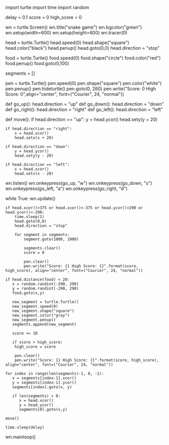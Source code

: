 import turtle
import time
import random

delay = 0.1
score = 0
high_score = 0

wn = turtle.Screen()
wn.title("snake game")
wn.bgcolor("green")
wn.setup(width=600)
wn.setup(height=600)
wn.tracer(0)

head = turtle.Turtle()
head.speed(0)
head.shape("square")
head.color("black")
head.penup()
head.goto(0,0)
head.direction = "stop"

food = turtle.Turtle()
food.speed(0)
food.shape("circle")
food.color("red")
food.penup()
food.goto(0,100)

segments = []

pen = turtle.Turtle()
pen.speed(0)
pen.shape("square")
pen.color("white")
pen.penup()
pen.hideturtle()
pen.goto(0, 260)
pen.write("Score: 0 High Score: 0",align="center", font=("Courier", 24, "normal"))

def go_up():
    head.direction = "up"
def go_down():
    head.direction = "down"
def go_right():
    head.direction = "right"
def go_left():
    head.direction = "left"

def move():
    if head.direction == "up":
        y = head.ycor()
        head.sety(y + 20)

    if head.direction == "right":
        x = head.xcor()
        head.setx(x + 20)

    if head.direction == "down":
        y = head.ycor()
        head.sety(y - 20)

    if head.direction == "left":
        x = head.xcor()
        head.setx(x - 20)

wn.listen()
wn.onkeypress(go_up, "w")
wn.onkeypress(go_down, "s")
wn.onkeypress(go_left, "a")
wn.onkeypress(go_right, "d")

while True:
    wn.update()

    if head.xcor()>375 or head.xcor()<-375 or head.ycor()>290 or head.ycor()<-290:
        time.sleep(1)
        head.goto(0,0)
        head.direction = "stop"

        for segment in segments:
            segment.goto(1000, 1000)

            segments.clear()
            score = 0

            pen.clear()
            pen.write("Score: {} High Score: {}".format(score, high_score), align="center", font=("Courier", 24, "normal"))

    if head.distance(food) < 20:
       x = random.randint(-290, 290)
       y = random.randint(-290, 290)
       food.goto(x,y)

       new_segment = turtle.Turtle()
       new_segment.speed(0)
       new_segment.shape("square")
       new_segment.color("gray")
       new_segment.penup()
       segments.append(new_segment)

       score += 10

       if score > high_score:
        high_score = score
        
        pen.clear()
        pen.write("Score: {} High Score: {}".format(score, high_score), align="center", font=("Courier", 24, "normal"))

    for index in range(len(segments)-1, 0, -1):
       x = segments[index-1].xcor()
       y = segments[index-1].ycor()
       segments[index].goto(x, y)

       if len(segments) > 0:
          x = head.xcor()
          y = head.ycor()
          segments[0].goto(x,y)

    move()

    time.sleep(delay)

wn.mainloop()

